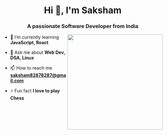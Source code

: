 <h1 align="center">Hi 👋, I'm Saksham</h1>
<h3 align="center">A passionate Software Developer from India</h3>

<img align="right" width="300" src="https://giffiles.alphacoders.com/171/171294.gif">

- 🌱 I’m currently learning **JavaScript, React**

- 💬 Ask me about **Web Dev, DSA, Linux**

- 📫 How to reach me **saksham82878287@gmail.com**

- ⚡ Fun fact **I love to play Chess**
